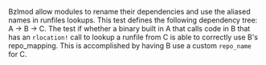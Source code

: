 Bzlmod allow modules to rename their dependencies and use the aliased names in runfiles lookups.
This test defines the following dependency tree: A -> B -> C. The test if whether a binary built in A
that calls code in B that has an `rlocation!` call to lookup a runfile from C is able to correctly use
B's repo_mapping. This is accomplished by having B use a custom `repo_name` for C.
